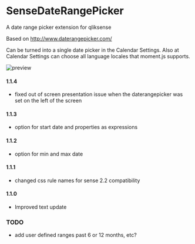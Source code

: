 # SenseDateRangePicker
A date range picker extension for qliksense

Based on http://www.daterangepicker.com/

Can be turned into a single date picker in the Calendar Settings.
Also at Calendar Settings can choose all language locales that moment.js supports.


![preview](https://raw.githubusercontent.com/NOD507/SenseDateRangePicker/master/dateRangePicker.gif) 

#### 1.1.4
 * fixed out of screen presentation issue when the daterangepicker was set on the left of the screen

#### 1.1.3
 * option for start date and properties as expressions
 
#### 1.1.2
 * option for min and max date
 
#### 1.1.1
 * changed css rule names for sense 2.2 compatibility

#### 1.1.0
 * Improved text update



### TODO
 * add user defined ranges past 6 or 12 months, etc?
